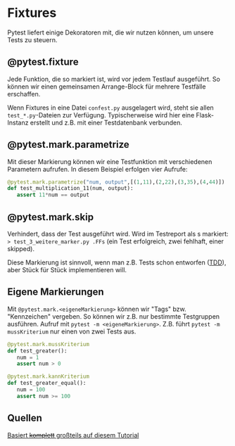 # Fixtures

Pytest liefert einige Dekoratoren mit, die wir nutzen können, um unsere Tests zu steuern. 

## @pytest.fixture
Jede Funktion, die so markiert ist, wird vor jedem Testlauf ausgeführt. So können wir einen gemeinsamen Arrange-Block für mehrere Testfälle erschaffen. 

Wenn Fixtures in eine Datei `confest.py` ausgelagert wird, steht sie allen `test_*.py`-Dateien zur Verfügung. Typischerweise wird hier eine Flask-Instanz erstellt und z.B. mit einer Testdatenbank verbunden.

## @pytest.mark.parametrize
Mit dieser Markierung können wir eine Testfunktion mit verschiedenen Parametern aufrufen. In diesem Beispiel erfolgen vier Aufrufe:
```python
@pytest.mark.parametrize("num, output",[(1,11),(2,22),(3,35),(4,44)])
def test_multiplication_11(num, output):
   assert 11*num == output
```

## @pytest.mark.skip
Verhindert, dass der Test ausgeführt wird. Wird im Testreport als s markiert: `> test_3_weitere_marker.py .FFs` (ein Test erfolgreich, zwei fehlhaft, einer skipped).

Diese Markierung ist sinnvoll, wenn man z.B. Tests schon entworfen ([TDD](https://en.wikipedia.org/wiki/Test-driven_development)), aber Stück für Stück implementieren will.

## Eigene Markierungen
Mit `@pytest.mark.<eigeneMarkierung>` können wir "Tags" bzw. "Kennzeichen" vergeben. So können wir z.B. nur bestimmte Testgruppen ausführen. Aufruf mit `pytest -m <eigeneMarkierung>`. Z.B. führt `pytest -m mussKriterium` nur einen von zwei Tests aus.

```python
@pytest.mark.mussKriterium
def test_greater():
   num = 1
   assert num > 0

@pytest.mark.kannKriterium
def test_greater_equal():
   num = 100
   assert num >= 100
```

## Quellen
[Basiert ~~komplett~~ großteils auf diesem Tutorial](https://www.tutorialspoint.com/pytest/index.htm)